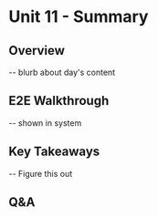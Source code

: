 # Unit 11 - Summary

## Overview
-- blurb about day's content
## E2E Walkthrough
-- shown in system
## Key Takeaways
-- Figure this out
## Q&A
